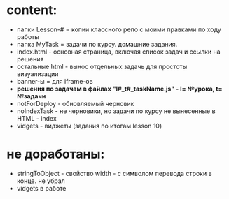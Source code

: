 # content:
+ папки Lesson-# = копии классного репо с моими правками по ходу работы
+ папка MyTask  = задачи по курсу. домашние задания.
+ index.html - основная страница, включая список задач и ссылки на решения
+ остальные html - вынос отдельных задачь для простоты визуализации
+ banner-ы = для iframe-ов
+ **решения по задачам в файлах "l#_t#_taskName.js" - l= №урока, t= №задачи**
+ notForDeploy - обновляемый черновик
+ noIndexTask - не черновики, но задачи по курсу не вынесенные в HTML - index
+ vidgets - виджеты (задания по итогам lesson 10)
# не доработаны:
* stringToObject - свойство width - с символом перевода строки в конце. не убрал
* vidgets  в работе

